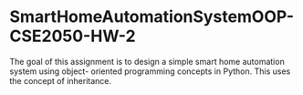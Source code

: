 # SmartHomeAutomationSystemOOP-CSE2050-HW-2
The goal of this assignment is to design a simple smart home automation system using object- oriented programming concepts in Python. This uses the concept of inheritance.
